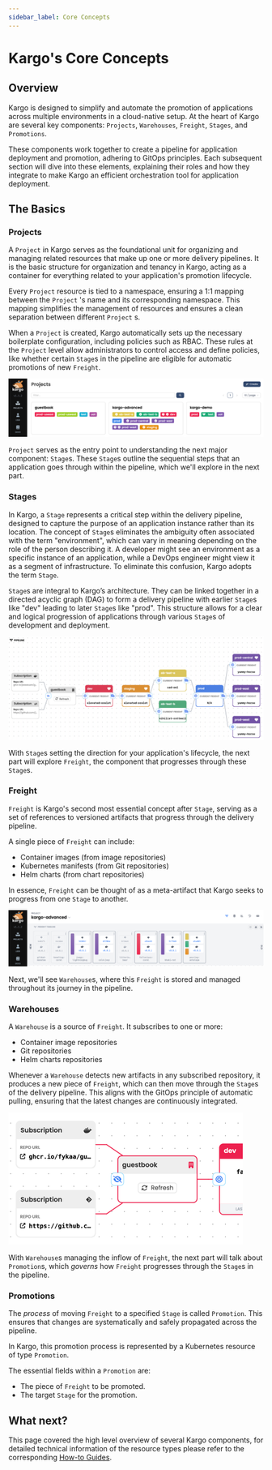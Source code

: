 ```yaml
---
sidebar_label: Core Concepts
---
```


# Kargo's Core Concepts

## Overview

Kargo is designed to simplify and automate the promotion of applications across multiple environments in
a cloud-native setup. At the heart of Kargo are several key components: `Projects`, `Warehouses`, `Freight`, `Stages`, and `Promotions`.

These components work together to create a pipeline for application deployment and promotion,
adhering to GitOps principles. Each subsequent section will dive into these elements, explaining their
roles and how they integrate to make Kargo an efficient orchestration tool for application deployment.

## The Basics

### Projects

A `Project` in Kargo serves as the foundational unit for organizing and managing related resources that make up
one or more delivery pipelines.
It is the basic structure for organization and tenancy in Kargo, acting as a container for everything related
to your application's promotion lifecycle.

Every `Project` resource is tied to a namespace, ensuring a 1:1 mapping between the  `Project` 's name and its
corresponding namespace. This mapping simplifies the management of resources and ensures a clean separation
between different  `Project` s.

When a `Project` is created, Kargo automatically sets up the necessary boilerplate configuration,
including policies such as RBAC. These rules at the `Project` level allow administrators to control access and define policies,
like whether certain `Stage`s in the pipeline are eligible for automatic promotions of new `Freight`.

![Project](../assets/kargo-projects.png)

 `Project` serves as the entry point to understanding the next major component: `Stage`s.
These `Stage`s outline the sequential steps that an application goes through within the pipeline, which we'll explore in the next part.

### Stages

In Kargo, a `Stage` represents a critical step within the delivery pipeline,
designed to capture the purpose of an application instance rather than its location.
The concept of `Stage`s eliminates the ambiguity often associated with the term "environment",
which can vary in meaning depending on the role of the person describing it.
A developer might see an environment as a specific instance of an application,
while a DevOps engineer might view it as a segment of infrastructure. To eliminate this confusion,
Kargo adopts the term `Stage`.

`Stage`s are integral to Kargo’s architecture. They can be linked together in a
directed acyclic graph (DAG) to form a delivery pipeline with earlier `Stage`s
like "dev" leading to later `Stage`s like "prod".
This structure allows for a clear and logical progression of applications through various
`Stage`s of development and deployment.

![Stage](../assets/kargo-stages.png)

With `Stage`s setting the direction for your application's lifecycle, the next part will explore `Freight`,
the component that progresses through these `Stage`s.

### Freight

`Freight` is Kargo's second most essential concept after `Stage`, serving as a set of references to
versioned artifacts that progress through the delivery pipeline.

A single piece of `Freight` can include:
- Container images (from image repositories)
- Kubernetes manifests (from Git repositories)
- Helm charts (from chart repositories)

In essence, `Freight` can be thought of as a meta-artifact that Kargo seeks to progress from one `Stage` to another.

![Freight](../assets/kargo-freight.png)

Next, we'll see `Warehouse`s, where this `Freight` is stored and managed throughout its journey in the pipeline.

### Warehouses

A `Warehouse` is a source of `Freight`. It subscribes to one or more:

- Container image repositories
- Git repositories
- Helm charts repositories

Whenever a `Warehouse` detects new artifacts in any subscribed repository, it produces a new piece of `Freight`,
which can then move through the `Stage`s of the delivery pipeline. This aligns with the GitOps principle of automatic
pulling, ensuring that the latest changes are continuously integrated.

![Warehouse](../assets/kargo-warehouses.png)

With `Warehouse`s managing the inflow of `Freight`, the next part will talk about `Promotion`s, which *governs*
how `Freight` progresses through the `Stage`s in the pipeline.

### Promotions

The *process* of moving `Freight` to a specified `Stage` is called `Promotion`.
This ensures that changes are systematically and safely propagated across the pipeline.

In Kargo, this promotion process is represented by a Kubernetes resource of type `Promotion`.

The essential fields within a `Promotion` are:
- The piece of `Freight` to be promoted.
- The target `Stage` for the promotion.

## What next?

This page covered the high level overview of several Kargo components, for detailed technical information of the resource types please refer to the corresponding [How-to Guides](./how-guides).
